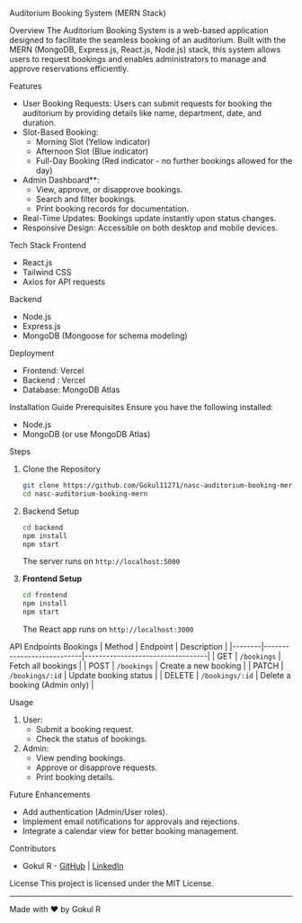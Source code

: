 Auditorium Booking System (MERN Stack)

Overview
The Auditorium Booking System is a web-based application designed to facilitate the seamless booking of an auditorium. Built with the MERN (MongoDB, Express.js, React.js, Node.js) stack, this system allows users to request bookings and enables administrators to manage and approve reservations efficiently.

Features
- User Booking Requests: Users can submit requests for booking the auditorium by providing details like name, department, date, and duration.
- Slot-Based Booking:
  - Morning Slot (Yellow indicator)
  - Afternoon Slot (Blue indicator)
  - Full-Day Booking (Red indicator - no further bookings allowed for the day)
- Admin Dashboard**:
  - View, approve, or disapprove bookings.
  - Search and filter bookings.
  - Print booking records for documentation.
- Real-Time Updates: Bookings update instantly upon status changes.
- Responsive Design: Accessible on both desktop and mobile devices.

 Tech Stack
 Frontend
- React.js
- Tailwind CSS
- Axios for API requests

Backend
- Node.js
- Express.js
- MongoDB (Mongoose for schema modeling)

Deployment
- Frontend: Vercel
- Backend : Vercel
- Database: MongoDB Atlas

Installation Guide
 Prerequisites
Ensure you have the following installed:
- Node.js
- MongoDB (or use MongoDB Atlas)

 Steps
1. Clone the Repository
   ```sh
   git clone https://github.com/Gokul11271/nasc-auditorium-booking-mern.git
   cd nasc-auditorium-booking-mern
   ```

2. Backend Setup
   ```sh
   cd backend
   npm install
   npm start
   ```
   The server runs on `http://localhost:5000`

3. **Frontend Setup**
   ```sh
   cd frontend
   npm install
   npm start
   ```
   The React app runs on `http://localhost:3000`

API Endpoints
 Bookings
| Method | Endpoint                  | Description                      |
|--------|---------------------------|----------------------------------|
| GET    | `/bookings`               | Fetch all bookings              |
| POST   | `/bookings`               | Create a new booking            |
| PATCH  | `/bookings/:id`           | Update booking status           |
| DELETE | `/bookings/:id`           | Delete a booking (Admin only)   |

Usage
1. User:
   - Submit a booking request.
   - Check the status of bookings.
2. Admin:
   - View pending bookings.
   - Approve or disapprove requests.
   - Print booking details.

 Future Enhancements
- Add authentication (Admin/User roles).
- Implement email notifications for approvals and rejections.
- Integrate a calendar view for better booking management.

 Contributors
- Gokul R - [GitHub](https://github.com/Gokul11271) | [LinkedIn](https://linkedin.com/in/gokul04developer)

License
This project is licensed under the MIT License.

---
Made with ❤️ by Gokul R

